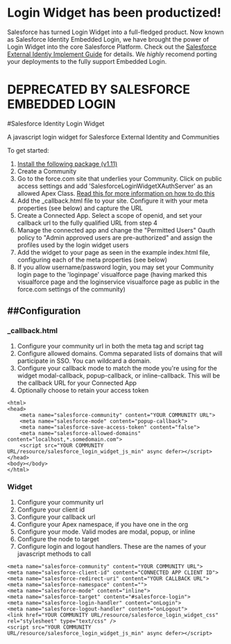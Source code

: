 # Login Widget has been productized!
Salesforce has turned Login Widget into a full-fledged product. Now known as Salesforce Identity Embedded Login, we have brought the power of Login Widget into the core Salesforce Platform. Check out the [Salesforce External Identiy Implement Guide](https://developer.salesforce.com/docs/atlas.en-us.externalidentityImplGuide.meta/externalidentityImplGuide/external_identity_login_intro.htm) for details. We *highly* recomend porting your deployments to the fully support Embedded Login.

# DEPRECATED BY SALESFORCE EMBEDDED LOGIN 
#Salesforce Identity Login Widget

A javascript login widget for Salesforce External Identity and Communities

To get started:

1. [Install the following package (v1.11)](https://login.salesforce.com/packaging/installPackage.apexp?p0=04tj0000001iMnb)
2. Create a Community
3. Go to the force.com site that underlies your Community.  Click on public access settings and add 'SalesforceLoginWidgetXAuthServer' as an allowed Apex Class.  [Read this for more information on how to do this](https://developer.salesforce.com/blogs/developer-relations/2012/02/quick-tip-public-restful-web-services-on-force-com-sites.html)
4. Add the _callback.html file to your site.  Configure it with your meta properties (see below) and capture the URL
5. Create a Connected App.  Select a scope of openid, and set your callback url to the fully qualified URL from step 4
6. Manage the connected app and change the "Permitted Users" Oauth policy to "Admin approved users are pre-authorized" and assign the profiles used by the login widget users
7. Add the widget to your page as seen in the example index.html file, configuring each of the meta properties (see below)
8. If you allow username/password login, you may set your Community login page to the 'loginpage' visualforce page (having marked this visualforce page and the loginservice visualforce page as public in the force.com settings of the community)


##Configuration
--

### _callback.html

1. Configure your community url in both the meta tag and script tag
2. Configure allowed domains.  Comma separated lists of domains that will participate in SSO.  You can wildcard a domain. 
3. Configure your callback mode to match the mode you're using for the widget modal-callback, popup-callback, or inline-callback.  This will be the callback URL for your Connected App
4. Optionally choose to retain your access token

```
<html>
<head>
    <meta name="salesforce-community" content="YOUR COMMUNITY URL">
	<meta name="salesforce-mode" content="popup-callback">
	<meta name="salesforce-save-access-token" content="false">
	<meta name="salesforce-allowed-domains" content="localhost,*.somedomain.com">
    <script src="YOUR COMMUNITY URL/resource/salesforce_login_widget_js_min" async defer></script>
</head> 
<body></body>    
</html>

```

### Widget

1. Configure your community url
2. Configure your client id
3. Configure your callback url
4. Configure your Apex namespace, if you have one in the org
5. Configure your mode.  Valid modes are modal, popup, or inline
6. Configure the node to target
7. Configure login and logout handlers.  These are the names of your javascript methods to call

```
<meta name="salesforce-community" content="YOUR COMMUNITY URL">
<meta name="salesforce-client-id" content="CONNECTED APP CLIENT ID">
<meta name="salesforce-redirect-uri" content="YOUR CALLBACK URL">
<meta name="salesforce-namespace" content="">
<meta name="salesforce-mode" content="inline">
<meta name="salesforce-target" content="#salesforce-login">
<meta name="salesforce-login-handler" content="onLogin">
<meta name="salesforce-logout-handler" content="onLogout">
<link href="YOUR COMMUNITY URL/resource/salesforce_login_widget_css" rel="stylesheet" type="text/css" />  
<script src="YOUR COMMUNITY URL/resource/salesforce_login_widget_js_min" async defer></script>

```

